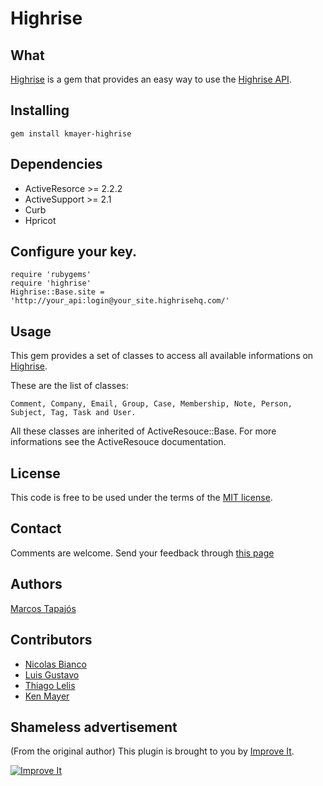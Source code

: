 # Highrise

## What

[Highrise][h] is a gem that provides an easy way to use the [Highrise API][api].

## Installing

    gem install kmayer-highrise

## Dependencies

* ActiveResorce >= 2.2.2
* ActiveSupport >= 2.1
* Curb
* Hpricot

## Configure your key.
    
    require 'rubygems'
    require 'highrise'
    Highrise::Base.site = 'http://your_api:login@your_site.highrisehq.com/'
    
## Usage

This gem provides a set of classes to access all available informations on [Highrise][h].

These are the list of classes:

    Comment, Company, Email, Group, Case, Membership, Note, Person, Subject, Tag, Task and User. 

All these classes are inherited of ActiveResouce::Base. For more informations see the ActiveResouce documentation.

## License

This code is free to be used under the terms of the [MIT license][mit].

## Contact

Comments are welcome. Send your feedback through [this page][co]

## Authors

[Marcos Tapajós][mt]

## Contributors

* [Nicolas Bianco][nb]
* [Luis Gustavo][lg]
* [Thiago Lelis][tl]
* [Ken Mayer][km]

## Shameless advertisement

(From the original author) This plugin is brought to you by [Improve It][ii].

[![Improve It][logo]][ii]

[logo]:http://www.improveit.com.br/images/logo/logo_improve_it_screen.gif "Improve It"
[mt]: http://www.improveit.com.br/en/company/tapajos
[ii]: http://www.improveit.com.br/en
[co]: http://github.com/kmayer
[mit]:http://www.opensource.org/licenses/mit-license.php
[h]:  http://www.highrisehq.com/
[km]: http://github.com/kmayer
[lg]: http://github.com/luisbebop
[nb]: http://github.com/slainer86
[tl]: http://github.com/ThiagoLelis
[api]: http://developer.37signals.com/highrise